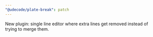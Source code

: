 ```yaml
---
"@udecode/plate-break": patch
---
```


New plugin: single line editor where extra lines get removed instead of trying to merge them.
